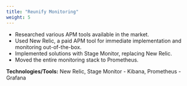 ```yaml
---
title: "Reunify Monitoring"
weight: 5
---
```

- Researched various APM tools available in the market.
- Used New Relic, a paid APM tool for immediate implementation and monitoring out-of-the-box.
- Implemented solutions with Stage Monitor, replacing New Relic.
- Moved the entire monitoring stack to Prometheus. 

**Technologies/Tools:** New Relic, Stage Monitor - Kibana, Prometheus - Grafana 
